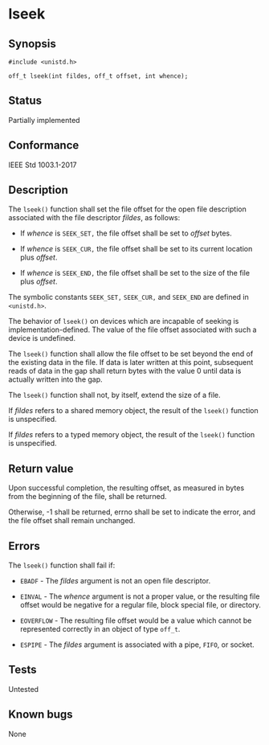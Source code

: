 # lseek

## Synopsis

`#include <unistd.h>`

`off_t lseek(int fildes, off_t offset, int whence);`

## Status

Partially implemented

## Conformance

IEEE Std 1003.1-2017

## Description

The `lseek()` function shall set the file offset for the open file description associated with the file descriptor
_fildes_, as follows:

* If _whence_ is `SEEK_SET,` the file offset shall be set to _offset_ bytes.

* If _whence_ is `SEEK_CUR,` the file offset shall be set to its current location plus _offset_.

* If _whence_ is `SEEK_END,` the file offset shall be set to the size of the file plus _offset_.

The symbolic constants `SEEK_SET,` `SEEK_CUR,` and `SEEK_END` are defined in `<unistd.h>`.

The behavior of `lseek()` on devices which are incapable of seeking is implementation-defined. The value of the file
offset associated with such a device is undefined.

The `lseek()` function shall allow the file offset to be set beyond the end of the existing data in the file. If data
is later written at this point, subsequent reads of data in the gap shall return bytes with the value 0 until data is
actually written into the gap.

The `lseek()` function shall not, by itself, extend the size of a file.

If _fildes_ refers to a shared memory object, the result of the `lseek()` function is unspecified.

If _fildes_ refers to a typed memory object, the result of the `lseek()` function is unspecified.

## Return value

Upon successful completion, the resulting offset, as measured in bytes from the beginning of the
file, shall be returned.

Otherwise, -1 shall be returned, errno shall be set to indicate the error, and the file offset shall remain unchanged.

## Errors

The `lseek()` function shall fail if:

* `EBADF` - The _fildes_ argument is not an open file descriptor.

* `EINVAL` - The _whence_ argument is not a proper value, or the resulting file offset would be negative for a regular
 file, block special file, or directory.

* `EOVERFLOW` - The resulting file offset would be a value which cannot be represented correctly in an object of type
 `off_t`.

* `ESPIPE` - The _fildes_ argument is associated with a pipe, `FIFO`, or socket.

## Tests

Untested

## Known bugs

None
